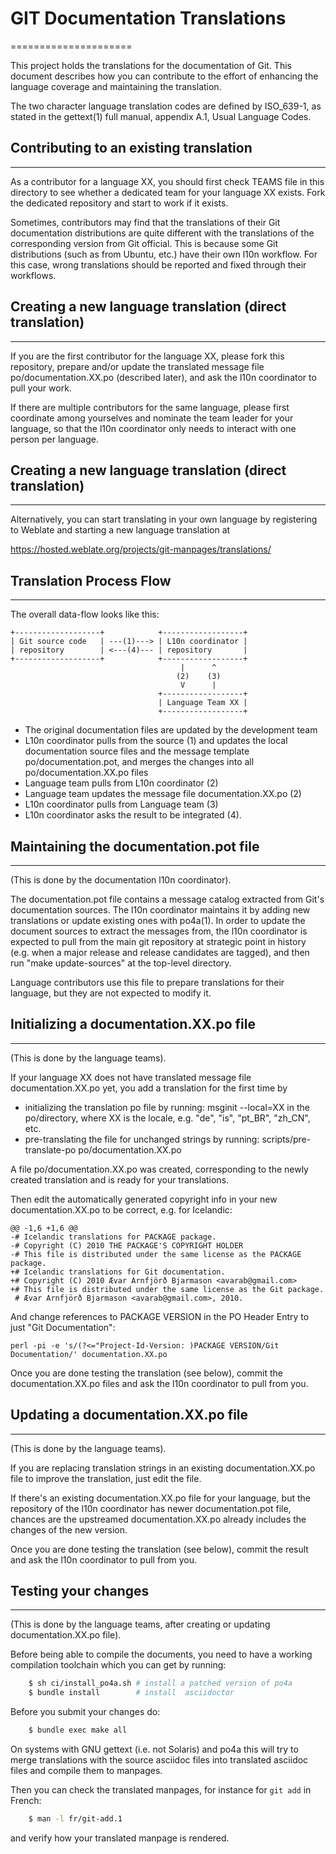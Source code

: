 # GIT Documentation Translations

=====================

This project holds the translations for the documentation of Git. This
document describes how you can contribute to the effort of enhancing
the language coverage and maintaining the translation.

The two character language translation codes are defined by ISO_639-1,
as stated in the gettext(1) full manual, appendix A.1, Usual Language
Codes.

## Contributing to an existing translation

---------------------------------------

As a contributor for a language XX, you should first check TEAMS file
in this directory to see whether a dedicated team for your language XX
exists. Fork the dedicated repository and start to work if it exists.

Sometimes, contributors may find that the translations of their Git
documentation distributions are quite different with the translations
of the corresponding version from Git official. This is because some
Git distributions (such as from Ubuntu, etc.) have their own l10n
workflow.  For this case, wrong translations should be reported and
fixed through their workflows.

## Creating a new language translation (direct translation)

--------------------------------------------------------

If you are the first contributor for the language XX, please fork this
repository, prepare and/or update the translated message file
po/documentation.XX.po (described later), and ask the l10n coordinator
to pull your work.

If there are multiple contributors for the same language, please first
coordinate among yourselves and nominate the team leader for your
language, so that the l10n coordinator only needs to interact with one
person per language.


## Creating a new language translation (direct translation)

--------------------------------------------------------

Alternatively, you can start translating in your own language by
registering to Weblate and starting a new language translation at

https://hosted.weblate.org/projects/git-manpages/translations/

## Translation Process Flow

------------------------

The overall data-flow looks like this:

    +-------------------+            +------------------+
    | Git source code   | ---(1)---> | L10n coordinator |
    | repository        | <---(4)--- | repository       |
    +-------------------+            +------------------+
                                          |      ^
                                         (2)    (3)
                                          V      |
                                     +------------------+
                                     | Language Team XX |
                                     +------------------+

 * The original documentation files are updated by the development team
 * L10n coordinator pulls from the source (1) and updates the local
   documentation source files and the message template
   po/documentation.pot, and merges the changes into all
   po/documentation.XX.po files
 * Language team pulls from L10n coordinator (2)
 * Language team updates the message file documentation.XX.po (2)
 * L10n coordinator pulls from Language team (3)
 * L10n coordinator asks the result to be integrated (4).

## Maintaining the documentation.pot file

--------------------------------------

(This is done by the documentation l10n coordinator).

The documentation.pot file contains a message catalog extracted from
Git's documentation sources. The l10n coordinator maintains it by
adding new translations or update existing ones with po4a(1).  In
order to update the document sources to extract the messages from, the
l10n coordinator is expected to pull from the main git repository at
strategic point in history (e.g. when a major release and release
candidates are tagged), and then run "make update-sources" at the
top-level directory.

Language contributors use this file to prepare translations for their
language, but they are not expected to modify it.


## Initializing a documentation.XX.po file

---------------------------------------

(This is done by the language teams).

If your language XX does not have translated message file
documentation.XX.po yet, you add a translation for the first time by

 * initializing the translation po file by running:
       msginit --local=XX
   in the po/directory, where XX is the locale, e.g. "de", "is", "pt_BR",
   "zh_CN", etc.
 * pre-translating the file for unchanged strings by running:
       scripts/pre-translate-po po/documentation.XX.po

A file po/documentation.XX.po was created, corresponding
to the newly created translation and is ready for your translations.

Then edit the automatically generated copyright info in your new
documentation.XX.po to be correct, e.g. for Icelandic:

    @@ -1,6 +1,6 @@
    -# Icelandic translations for PACKAGE package.
    -# Copyright (C) 2010 THE PACKAGE'S COPYRIGHT HOLDER
    -# This file is distributed under the same license as the PACKAGE package.
    +# Icelandic translations for Git documentation.
    +# Copyright (C) 2010 Ævar Arnfjörð Bjarmason <avarab@gmail.com>
    +# This file is distributed under the same license as the Git package.
     # Ævar Arnfjörð Bjarmason <avarab@gmail.com>, 2010.

And change references to PACKAGE VERSION in the PO Header Entry to
just "Git Documentation":

    perl -pi -e 's/(?<="Project-Id-Version: )PACKAGE VERSION/Git
    Documentation/' documentation.XX.po

Once you are done testing the translation (see below), commit the
documentation.XX.po files and ask the l10n coordinator to pull from you.

## Updating a documentation.XX.po file

-----------------------------------

(This is done by the language teams).

If you are replacing translation strings in an existing
documentation.XX.po file to improve the translation, just edit the
file.

If there's an existing documentation.XX.po file for your language, but
the repository of the l10n coordinator has newer documentation.pot
file, chances are the upstreamed documentation.XX.po already includes the
changes of the new version.

Once you are done testing the translation (see below), commit the result
and ask the l10n coordinator to pull from you.

## Testing your changes

--------------------

(This is done by the language teams, after creating or updating
documentation.XX.po file).


Before being able to compile the documents, you need to have a working
compilation toolchain which you can get by running:

```sh
    $ sh ci/install_po4a.sh # install a patched version of po4a
    $ bundle install        # install  asciidoctor
```

Before you submit your changes do:

```sh
    $ bundle exec make all
```

On systems with GNU gettext (i.e. not Solaris) and po4a this will try
to merge translations with the source asciidoc files into translated
asciidoc files and compile them to manpages.

Then you can check the translated manpages, for instance for `git add`
in French:

```sh
    $ man -l fr/git-add.1
```

and verify how your translated manpage is rendered.

